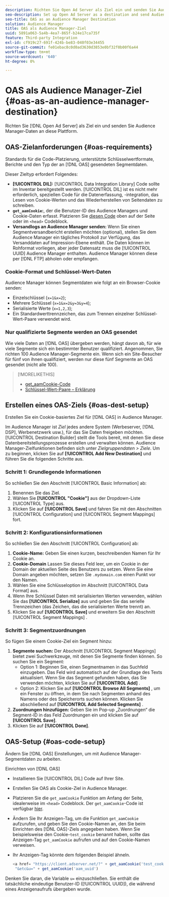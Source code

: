 ```yaml
---
description: Richten Sie Open Ad Server als Ziel ein und senden Sie Audience Manager-Daten an diese Plattform.
seo-description: Set up Open Ad Server as a destination and send Audience Manager data to that platform.
seo-title: OAS as an Audience Manager Destination
solution: Audience Manager
title: OAS als Audience Manager-Ziel
uuid: 5891a063-5a4b-4ea7-865f-b24e17ca735f
feature: Third-party Integration
exl-id: cf919c27-691f-424b-be83-040f03e34455
source-git-commit: fe01ebac8c0d0ad3630d3853e0bf32f0b00f6a44
workflow-type: tm+mt
source-wordcount: '640'
ht-degree: 0%

---
```


# OAS als Audience Manager-Ziel {#oas-as-an-audience-manager-destination}

Richten Sie [!DNL Open Ad Server] als Ziel ein und senden Sie Audience Manager-Daten an diese Plattform.

## OAS-Zielanforderungen {#oas-requirements}

Standards für die Code-Platzierung, unterstützte Schlüsselwertformate, Berichte und den Typ der an [!DNL OAS] gesendeten Segmentdaten.

<!-- aam-oas-requirements.xml -->

Dieser Zieltyp erfordert Folgendes:

* **[!UICONTROL DIL]:** [!UICONTROL Data Integration Library] Code sollte im Inventar bereitgestellt werden. [!UICONTROL DIL] ist es nicht mehr erforderlich, speziellen Code für die Datenerfassung, -integration, das Lesen von Cookie-Werten und das Wiederherstellen von Seitendaten zu schreiben.
* **`get_aamCookie`:**, der die Benutzer-ID des Audience Managers und Cookie-Daten erfasst. Platzieren Sie [diesen Code](../../features/destinations/get-aam-cookie-code.md) oben auf der Seite oder im `<head>` Codeblock.
* **Versandlogs an Audience Manager senden:** Wenn Sie einen Segmentversandbericht erstellen möchten (optional), stellen Sie dem Audience Manager ein tägliches Protokoll zur Verfügung, das Versanddaten auf Impression-Ebene enthält. Die Daten können im Rohformat vorliegen, aber jeder Datensatz muss die [!UICONTROL UUID] Audience Manager enthalten. Audience Manager können diese per [!DNL FTP] abholen oder empfangen.

### Cookie-Format und Schlüssel-Wert-Daten

Audience Manager können Segmentdaten wie folgt an ein Browser-Cookie senden:

* Einzelschlüssel (`x=1&x=2`);
* Mehrere Schlüssel (`x=1&x=2&y=3&y=4`);
* Serialisierte Werte (`x=1,2,3`);
* Ein Standardwerttrennzeichen, das zum Trennen einzelner Schlüssel-Wert-Paare verwendet wird.

### Nur qualifizierte Segmente werden an OAS gesendet

Wie viele Daten an [!DNL OAS] übergeben werden, hängt davon ab, für wie viele Segmente sich ein bestimmter Benutzer qualifiziert. Angenommen, Sie richten 100 Audience Manager-Segmente ein. Wenn sich ein Site-Besucher für fünf von ihnen qualifiziert, werden nur diese fünf Segmente an OAS gesendet (nicht alle 100).

>[!MORELIKETHIS]
>
>* [get_aamCookie-Code](../../features/destinations/get-aam-cookie-code.md)
>* [Schlüssel-Wert-Paare – Erklärung](../../reference/key-value-pairs-explained.md)

## Erstellen eines OAS-Ziels {#oas-dest-setup}

Erstellen Sie ein Cookie-basiertes Ziel für [!DNL OAS] in Audience Manager.

<!-- aam-oas-destination-setup.xml -->

Im Audience Manager ist *Ziel* jedes andere System (Werbeserver, [!DNL DSP], Werbenetzwerk usw.), für das Sie Daten freigeben möchten. [!UICONTROL Destination Builder] stellt die Tools bereit, mit denen Sie diese Datenbereitstellungsprozesse erstellen und verwalten können. Audience Manager-Zielfunktionen befinden sich unter *Zielgruppendaten > Ziele*. Um zu beginnen, klicken Sie auf **[!UICONTROL Add New Destination]** und führen Sie die folgenden Schritte aus.

### Schritt 1: Grundlegende Informationen

So schließen Sie den Abschnitt [!UICONTROL Basic Information] ab:

1. Benennen Sie das Ziel.
1. Wählen Sie **[!UICONTROL "Cookie"]** aus der Dropdown-Liste [!UICONTROL Type] aus.
1. Klicken Sie auf **[!UICONTROL Save]** und fahren Sie mit den Abschnitten [!UICONTROL Configuration] und [!UICONTROL Segment Mappings] fort.

### Schritt 2: Konfigurationsinformationen

So schließen Sie den Abschnitt [!UICONTROL Configuration] ab:

1. **Cookie-Name:** Geben Sie einen kurzen, beschreibenden Namen für Ihr Cookie an.
1. **Cookie-Domain** Lassen Sie dieses Feld leer, um ein Cookie in der Domain der aktuellen Seite des Benutzers zu setzen. Wenn Sie eine Domain angeben möchten, setzen Sie `.mydomain.com` einen Punkt vor den Namen.
1. Wählen Sie eine Schlüsseloption im Abschnitt [!UICONTROL Data Format] aus.
1. Wenn Ihre Schlüssel Daten mit serialisierten Werten verwenden, wählen Sie das **[!UICONTROL Serialize]** aus und geben Sie das serielle Trennzeichen (das Zeichen, das die serialisierten Werte trennt) an.
1. Klicken Sie auf **[!UICONTROL Save]** und erweitern Sie den Abschnitt [!UICONTROL Segment Mappings] .

### Schritt 3: Segmentzuordnungen

So fügen Sie einem Cookie-Ziel ein Segment hinzu:

1. **Segmente suchen:** Der Abschnitt [!UICONTROL Segment Mappings] bietet zwei Suchwerkzeuge, mit denen Sie Segmente finden können. So suchen Sie ein Segment:
   * Option 1: Beginnen Sie, einen Segmentnamen in das Suchfeld einzugeben. Das Feld wird automatisch auf der Grundlage des Texts aktualisiert. Wenn Sie das Segment gefunden haben, das Sie verwenden möchten, klicken Sie auf **[!UICONTROL Add]** .
   * Option 2: Klicken Sie auf **[!UICONTROL Browse All Segments]** , um ein Fenster zu öffnen, in dem Sie nach Segmenten anhand des Namens oder des Speicherorts suchen können. Klicken Sie abschließend auf **[!UICONTROL Add Selected Segments]** .
1. **Zuordnungen hinzufügen:** Geben Sie im Pop-up „Zuordnungen“ die Segment-ID in das Feld Zuordnungen ein und klicken Sie auf **[!UICONTROL Save]**.
1. Klicken Sie auf **[!UICONTROL Done]**.

## OAS-Setup {#oas-code-setup}

Ändern Sie [!DNL OAS] Einstellungen, um mit Audience Manager-Segmentdaten zu arbeiten.

<!-- aam-oas-code.xml -->

Einrichten von [!DNL OAS]

* Installieren Sie [!UICONTROL DIL] Code auf Ihrer Site.
* Erstellen Sie OAS als Cookie-Ziel in Audience Manager.
* Platzieren Sie die `get_aamCookie` Funktion am Anfang der Seite, idealerweise im `<head>` Codeblock. Der `get_aamCookie`-Code ist verfügbar [hier](../../features/destinations/get-aam-cookie-code.md).
* Ändern Sie Ihr Anzeigen-Tag, um die Funktion `get_aamCookie` aufzurufen, und geben Sie den Cookie-Namen an, den Sie beim Einrichten des [!DNL OAS]-Ziels angegeben haben. Wenn Sie beispielsweise den Cookie-`test_cookie` benannt haben, sollte das Anzeigen-Tag `get_aamCookie` aufrufen und auf den Cookie-Namen verweisen.
* Ihr Anzeigen-Tag könnte dem folgenden Beispiel ähneln.

  ```js
  <a href= "https://client.adserver.net/?" + get_aamCookie('test_cookie') +
   "&etc&u=" + get_aamCookie('aam_uuid')
  ```

Denken Sie daran, die Variable `u=` einzuschließen. Sie enthält die tatsächliche eindeutige Benutzer-ID ([!UICONTROL UUID]), die während eines Anzeigenaufrufs übergeben wurde.
